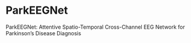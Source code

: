 # ParkEEGNet
ParkEEGNet: Attentive Spatio-Temporal Cross-Channel EEG Network for Parkinson’s Disease Diagnosis
